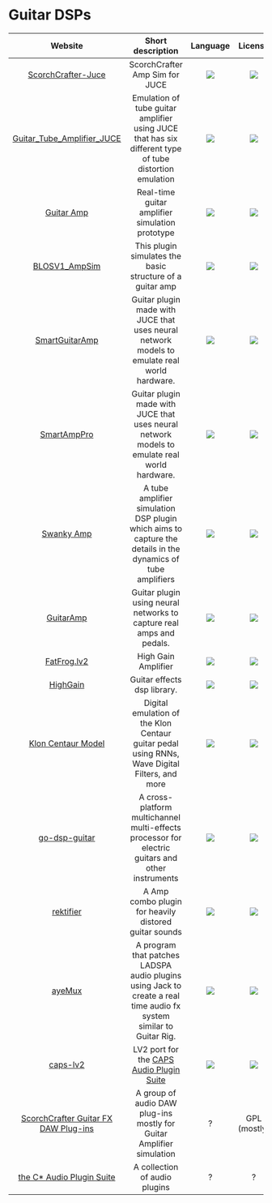 # Guitar DSPs
|Website|Short description|Language|License|Last commit|
|:-:|:-:|:-:|:-:|:-:|
|[ScorchCrafter-Juce](https://github.com/osxmidi/ScorchCrafter-JUCE)|ScorchCrafter Amp Sim for JUCE|![](https://img.shields.io/github/languages/top/osxmidi/ScorchCrafter-JUCE?color=pink&style=flat-square)|![](https://flat.badgen.net/github/license/osxmidi/ScorchCrafter-JUCE?label=)|![](https://flat.badgen.net/github/last-commit/osxmidi/ScorchCrafter-JUCE?label=)|
|[Guitar_Tube_Amplifier_JUCE](https://github.com/SuperCS92/Guitar_Tube_Amplifier_JUCE)|Emulation of tube guitar amplifier using JUCE that has six different type of tube distortion emulation|![](https://img.shields.io/github/languages/top/SuperCS92/Guitar_Tube_Amplifier_JUCE?color=pink&style=flat-square)|![](https://flat.badgen.net/github/license/SuperCS92/Guitar_Tube_Amplifier_JUCE?label=)|![](https://flat.badgen.net/github/last-commit/SuperCS92/Guitar_Tube_Amplifier_JUCE?label=)|
|[Guitar Amp](https://github.com/nsdrozario/guitar-amp)|Real-time guitar amplifier simulation prototype|![](https://img.shields.io/github/languages/top/nsdrozario/guitar-amp?color=pink&style=flat-square)|![](https://flat.badgen.net/github/license/nsdrozario/guitar-amp?label=)|![](https://flat.badgen.net/github/last-commit/nsdrozario/guitar-amp?label=)|
|[BLOSV1_AmpSim](https://github.com/blosmusic/BLOSV1_AmpSim)|This plugin simulates the basic structure of a guitar amp|![](https://img.shields.io/github/languages/top/blosmusic/BLOSV1_AmpSim?color=pink&style=flat-square)|![](https://flat.badgen.net/github/license/blosmusic/BLOSV1_AmpSim?label=)|![](https://flat.badgen.net/github/last-commit/blosmusic/BLOSV1_AmpSim?label=)|
|[SmartGuitarAmp](https://github.com/GuitarML/SmartGuitarAmp)|Guitar plugin made with JUCE that uses neural network models to emulate real world hardware.|![](https://img.shields.io/github/languages/top/GuitarML/SmartGuitarAmp?color=pink&style=flat-square)|![](https://flat.badgen.net/github/license/GuitarML/SmartGuitarAmp?label=)|![](https://flat.badgen.net/github/last-commit/GuitarML/SmartGuitarAmp?label=)|
|[SmartAmpPro](https://github.com/GuitarML/SmartAmpPro)|Guitar plugin made with JUCE that uses neural network models to emulate real world hardware.|![](https://img.shields.io/github/languages/top/GuitarML/SmartAmpPro?color=pink&style=flat-square)|![](https://flat.badgen.net/github/license/GuitarML/SmartAmpPro?label=)|![](https://flat.badgen.net/github/last-commit/GuitarML/SmartAmpPro?label=)|
|[Swanky Amp](https://github.com/resonantdsp/SwankyAmp#swanky-amp)|A tube amplifier simulation DSP plugin which aims to capture the details in the dynamics of tube amplifiers|![](https://img.shields.io/github/languages/top/resonantdsp/SwankyAmp?color=pink&style=flat-square)|![](https://flat.badgen.net/github/license/resonantdsp/SwankyAmp?label=)|![](https://flat.badgen.net/github/last-commit/resonantdsp/SwankyAmp?label=)|
|[GuitarAmp](https://github.com/apohl79/GuitarAmp#guitaramp)|Guitar plugin using neural networks to capture real amps and pedals.|![](https://img.shields.io/github/languages/top/apohl79/GuitarAmp?color=pink&style=flat-square)|![](https://flat.badgen.net/github/license/apohl79/GuitarAmp?label=)|![](https://flat.badgen.net/github/last-commit/apohl79/GuitarAmp?label=)|
|[FatFrog.lv2](https://github.com/brummer10/FatFrog.lv2)|High Gain Amplifier|![](https://img.shields.io/github/languages/top/brummer10/FatFrog.lv2?color=pink&style=flat-square)|![](https://flat.badgen.net/github/license/brummer10/FatFrog.lv2?label=)|![](https://flat.badgen.net/github/last-commit/brummer10/FatFrog.lv2?label=)|
|[HighGain](https://github.com/kaktus3000/HighGain#highgain)|Guitar effects dsp library.|![](https://img.shields.io/github/languages/top/kaktus3000/HighGain?color=pink&style=flat-square)|![](https://flat.badgen.net/github/license/kaktus3000/HighGain?label=)|![](https://flat.badgen.net/github/last-commit/kaktus3000/HighGain?label=)|
|[Klon Centaur Model](https://github.com/jatinchowdhury18/KlonCentaur)|Digital emulation of the Klon Centaur guitar pedal using RNNs, Wave Digital Filters, and more|![](https://img.shields.io/github/languages/top/jatinchowdhury18/KlonCentaur?color=pink&style=flat-square)|![](https://flat.badgen.net/github/license/jatinchowdhury18/KlonCentaur?label=)|![](https://flat.badgen.net/github/last-commit/jatinchowdhury18/KlonCentaur?label=)|
|[go-dsp-guitar](https://github.com/andrepxx/go-dsp-guitar#go-dsp-guitar)|A cross-platform multichannel multi-effects processor for electric guitars and other instruments|![](https://img.shields.io/github/languages/top/andrepxx/go-dsp-guitar?color=pink&style=flat-square)|![](https://flat.badgen.net/github/license/kaktus3000/HighGain?label=)|![](https://flat.badgen.net/github/last-commit/kaktus3000/HighGain?label=)|
|[rektifier](https://github.com/TobiasKozel/rektifier)|A Amp combo plugin for heavily distored guitar sounds|![](https://img.shields.io/github/languages/top/TobiasKozel/rektifier?color=pink&style=flat-square)|![](https://flat.badgen.net/github/license/TobiasKozel/rektifier?label=)|![](https://flat.badgen.net/github/last-commit/TobiasKozel/rektifier?label=)|
|[ayeMux](https://github.com/forart/ayemux)|A program that patches LADSPA audio plugins using Jack to create a real time audio fx system similar to Guitar Rig.|![](https://img.shields.io/github/languages/top/forart/ayemux?color=pink&style=flat-square)|![](https://flat.badgen.net/github/license/forart/ayemux?label=)|![](https://flat.badgen.net/github/last-commit/forart/ayemux?label=)|
|[caps-lv2](https://github.com/moddevices/caps-lv2)|LV2 port for the [CAPS Audio Plugin Suite](http://quitte.de/dsp/caps.html)|![](https://img.shields.io/github/languages/top/moddevices/caps-lv2?color=pink&style=flat-square)|![](https://flat.badgen.net/github/license/moddevices/caps-lv2?label=)|![](https://flat.badgen.net/github/last-commit/moddevices/caps-lv2?label=)|
|[ScorchCrafter Guitar FX DAW Plug-ins](https://sourceforge.net/projects/scorchcrafter/)|A group of audio DAW plug-ins mostly for Guitar Amplifier simulation|?|GPL (mostly)|2015|
|[the C* Audio Plugin Suite](http://quitte.de/dsp/caps.html)|A collection of audio plugins|?|?|2018|

